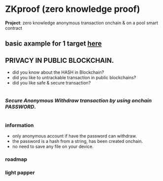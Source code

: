 # ZKproof (zero knowledge proof) 
**Project**: zero knowledge anonymous transaction onchain & on a pool smart contract

basic axample for 1 target [here](https://github.com/mosi-sol/live-contracts/tree/main/episode-20)
---

## PRIVACY IN PUBLIC BLOCKCHAIN.

- did you know about the HASH in Blockchain?
- did you like to untrackable transaction in public blockchains?
- did you like safe & secure transaction?

#

### ***Secure Anonymous Withdraw transaction by using onchain PASSWORD***.
# 

### information
- only anonymous account if have the password can withdraw.
- the password is a hash from a string, has been created onchain.
- no need to save any file on your device.

### roadmap

### light papper
